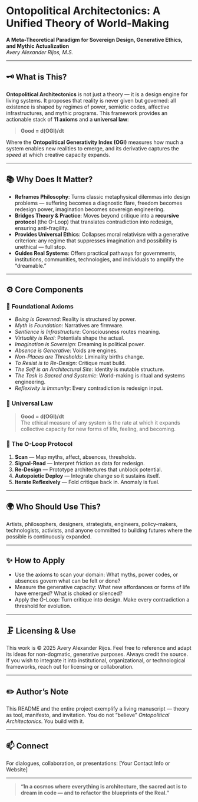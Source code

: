 # Ontopolitical Architectonics: A Unified Theory of World-Making

**A Meta-Theoretical Paradigm for Sovereign Design, Generative Ethics, and Mythic Actualization**  
_Avery Alexander Rijos, M.S._

---

## 🗝️ What is This?

**Ontopolitical Architectonics** is not just a theory — it is a design engine for living systems. It proposes that reality is never given but governed: all existence is shaped by regimes of power, semiotic codes, affective infrastructures, and mythic programs. This framework provides an actionable stack of **11 axioms** and a **universal law**:  
> **Good = d(OGI)/dt**

Where the **Ontopolitical Generativity Index (OGI)** measures how much a system enables new realities to emerge, and its derivative captures the *speed* at which creative capacity expands.

---

## 📚 Why Does It Matter?

- **Reframes Philosophy**: Turns classic metaphysical dilemmas into design problems — suffering becomes a diagnostic flare, freedom becomes redesign power, imagination becomes sovereign engineering.
- **Bridges Theory & Practice**: Moves beyond critique into a **recursive protocol** (the O-Loop) that translates contradiction into redesign, ensuring anti-fragility.
- **Provides Universal Ethics**: Collapses moral relativism with a generative criterion: any regime that suppresses imagination and possibility is unethical — full stop.
- **Guides Real Systems**: Offers practical pathways for governments, institutions, communities, technologies, and individuals to amplify the “dreamable.”

---

## ⚙️ Core Components

### 📖 **Foundational Axioms**
- *Being is Governed*: Reality is structured by power.
- *Myth is Foundation*: Narratives are firmware.
- *Sentience is Infrastructure*: Consciousness routes meaning.
- *Virtuality is Real*: Potentials shape the actual.
- *Imagination is Sovereign*: Dreaming is political power.
- *Absence is Generative*: Voids are engines.
- *Non-Places are Thresholds*: Liminality births change.
- *To Resist is to Re-Design*: Critique must build.
- *The Self is an Architectural Site*: Identity is mutable structure.
- *The Task is Sacred and Systemic*: World-making is ritual and systems engineering.
- *Reflexivity is Immunity*: Every contradiction is redesign input.

### 🧩 **Universal Law**
> **Good = d(OGI)/dt**  
> The ethical measure of any system is the rate at which it expands collective capacity for new forms of life, feeling, and becoming.

### 🔁 **The O-Loop Protocol**
1. **Scan** — Map myths, affect, absences, thresholds.
2. **Signal-Read** — Interpret friction as data for redesign.
3. **Re-Design** — Prototype architectures that unblock potential.
4. **Autopoietic Deploy** — Integrate change so it sustains itself.
5. **Iterate Reflexively** — Fold critique back in. Anomaly is fuel.

---

## 🌍 Who Should Use This?

Artists, philosophers, designers, strategists, engineers, policy-makers, technologists, activists, and anyone committed to building futures where the possible is continuously expanded.

---

## ✨ How to Apply

- Use the axioms to scan your domain: What myths, power codes, or absences govern what can be felt or done?
- Measure the generative capacity: What new affordances or forms of life have emerged? What is choked or silenced?
- Apply the O-Loop: Turn critique into design. Make every contradiction a threshold for evolution.

---

## 🗜️ Licensing & Use

This work is © 2025 Avery Alexander Rijos. Feel free to reference and adapt its ideas for non-dogmatic, generative purposes. Always credit the source. If you wish to integrate it into institutional, organizational, or technological frameworks, reach out for licensing or collaboration.

---

## ✏️ Author’s Note

This README and the entire project exemplify a living manuscript — theory as tool, manifesto, and invitation. You do not “believe” *Ontopolitical Architectonics*. You build with it.

---

## 📫 Connect

For dialogues, collaboration, or presentations: [Your Contact Info or Website]

---

> **“In a cosmos where everything is architecture, the sacred act is to dream in code — and to refactor the blueprints of the Real.”**
